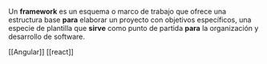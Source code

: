 Un **framework** es un esquema o marco de trabajo que ofrece una estructura base **para** elaborar un proyecto con objetivos específicos, una especie de plantilla que **sirve** como punto de partida **para** la organización y desarrollo de software.

[[Angular]]
[[react]]